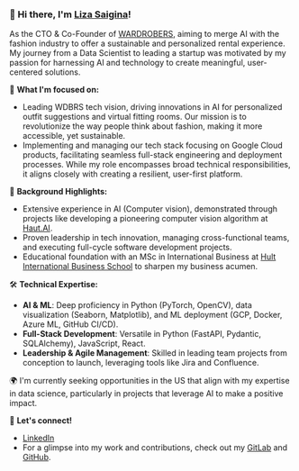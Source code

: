 ### 👋 Hi there, I'm [Liza Saigina](https://github.com/lizasaigina)!

As the CTO & Co-Founder of [WARDROBERS](https://wardrobers.co/), aiming to merge AI with the fashion industry to offer a sustainable and personalized rental experience. My journey from a Data Scientist to leading a startup was motivated by my passion for harnessing AI and technology to create meaningful, user-centered solutions.

🚀 **What I'm focused on:**
- Leading WDBRS tech vision, driving innovations in AI for personalized outfit suggestions and virtual fitting rooms. Our mission is to revolutionize the way people think about fashion, making it more accessible, yet sustainable.
- Implementing and managing our tech stack focusing on Google Cloud products, facilitating seamless full-stack engineering and deployment processes. While my role encompasses broad technical responsibilities, it aligns closely with creating a resilient, user-first platform.

💼 **Background Highlights:**
- Extensive experience in AI (Computer vision), demonstrated through projects like developing a pioneering computer vision algorithm at [Haut.AI](https://haut.ai/).
- Proven leadership in tech innovation, managing cross-functional teams, and executing full-cycle software development projects.
- Educational foundation with an MSc in International Business at [Hult International Business School](https://hult.edu/) to sharpen my business acumen.

🛠 **Technical Expertise:**
- **AI & ML**: Deep proficiency in Python (PyTorch, OpenCV), data visualization (Seaborn, Matplotlib), and ML deployment (GCP, Docker, Azure ML, GitHub CI/CD).
- **Full-Stack Development**: Versatile in Python (FastAPI, Pydantic, SQLAlchemy), JavaScript, React.
- **Leadership & Agile Management**: Skilled in leading team projects from conception to launch, leveraging tools like Jira and Confluence.

🌍 I'm currently seeking opportunities in the US that align with my expertise in data science, particularly in projects that leverage AI to make a positive impact.

🔗 **Let's connect!**
- [LinkedIn](https://linkedin.com/in/lizasaigina)
- For a glimpse into my work and contributions, check out my [GitLab](https://gitlab.com/lizasaigina) and [GitHub]([https://github.com/lizasaigina](https://github.com/lizasaigina/hult-python-analytics)).
